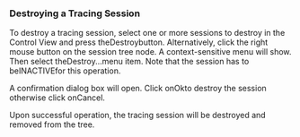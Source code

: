 ### Destroying a Tracing Session

To destroy a tracing session, select one or more sessions to destroy in the Control View and press theDestroybutton. Alternatively, click the right mouse button on the session tree node. A context-sensitive menu will show. Then select theDestroy...menu item. Note that the session has to beINACTIVEfor this operation.



A confirmation dialog box will open. Click onOkto destroy the session otherwise click onCancel.



Upon successful operation, the tracing session will be destroyed and removed from the tree.